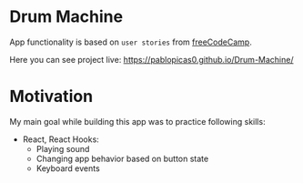 # Drum Machine 
App functionality is based on ` user stories ` from [freeCodeCamp](https://www.freecodecamp.org/learn/front-end-development-libraries/front-end-development-libraries-projects/build-a-drum-machine).

Here you can see project live: https://pablopicas0.github.io/Drum-Machine/

# Motivation
My main goal while building this app was to practice following skills:
- React, React Hooks:
   - Playing sound
   - Changing app behavior based on button state 
   - Keyboard events
